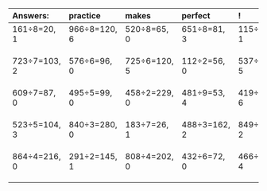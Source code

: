 | Answers: | practice | makes | perfect | ! |
| :--- | :--- | :--- | :--- | :--- |
| 161÷8=20, 1 | 966÷8=120, 6 | 520÷8=65, 0 | 651÷8=81, 3 | 115÷2=57, 1 | 
|   |   |   |   |   | 
|   |   |   |   |   | 
|   |   |   |   |   | 
| 723÷7=103, 2 | 576÷6=96, 0 | 725÷6=120, 5 | 112÷2=56, 0 | 537÷7=76, 5 | 
|   |   |   |   |   | 
|   |   |   |   |   | 
|   |   |   |   |   | 
| 609÷7=87, 0 | 495÷5=99, 0 | 458÷2=229, 0 | 481÷9=53, 4 | 419÷7=59, 6 | 
|   |   |   |   |   | 
|   |   |   |   |   | 
|   |   |   |   |   | 
| 523÷5=104, 3 | 840÷3=280, 0 | 183÷7=26, 1 | 488÷3=162, 2 | 849÷7=121, 2 | 
|   |   |   |   |   | 
|   |   |   |   |   | 
|   |   |   |   |   | 
| 864÷4=216, 0 | 291÷2=145, 1 | 808÷4=202, 0 | 432÷6=72, 0 | 466÷7=66, 4 | 
|   |   |   |   |   | 
|   |   |   |   |   | 
|   |   |   |   |   | 

